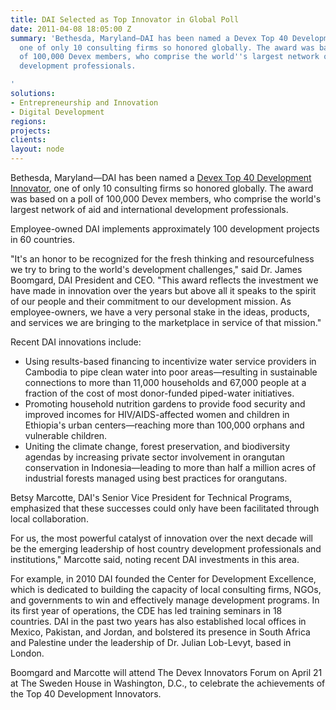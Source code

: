 ```yaml
---
title: DAI Selected as Top Innovator in Global Poll
date: 2011-04-08 18:05:00 Z
summary: 'Bethesda, Maryland—DAI has been named a Devex Top 40 Development Innovator,
  one of only 10 consulting firms so honored globally. The award was based on a poll
  of 100,000 Devex members, who comprise the world''s largest network of aid and international
  development professionals.

'
solutions:
- Entrepreneurship and Innovation
- Digital Development
regions: 
projects: 
clients: 
layout: node
---
```


Bethesda, Maryland—DAI has been named a [Devex Top 40 Development Innovator][1], one of only 10 consulting firms so honored globally. The award was based on a poll of 100,000 Devex members, who comprise the world's largest network of aid and international development professionals.

Employee-owned DAI implements approximately 100 development projects in 60 countries.

"It's an honor to be recognized for the fresh thinking and resourcefulness we try to bring to the world's development challenges," said Dr. James Boomgard, DAI President and CEO. "This award reflects the investment we have made in innovation over the years but above all it speaks to the spirit of our people and their commitment to our development mission. As employee-owners, we have a very personal stake in the ideas, products, and services we are bringing to the marketplace in service of that mission."

Recent DAI innovations include:

* Using results-based financing to incentivize water service providers in Cambodia to pipe clean water into poor areas—resulting in sustainable connections to more than 11,000 households and 67,000 people at a fraction of the cost of most donor-funded piped-water initiatives.
* Promoting household nutrition gardens to provide food security and improved incomes for HIV/AIDS-affected women and children in Ethiopia's urban centers—reaching more than 100,000 orphans and vulnerable children.
* Uniting the climate change, forest preservation, and biodiversity agendas by increasing private sector involvement in orangutan conservation in Indonesia—leading to more than half a million acres of industrial forests managed using best practices for orangutans.

Betsy Marcotte, DAI's Senior Vice President for Technical Programs, emphasized that these successes could only have been facilitated through local collaboration.

For us, the most powerful catalyst of innovation over the next decade will be the emerging leadership of host country development professionals and institutions," Marcotte said, noting recent DAI investments in this area.

For example, in 2010 DAI founded the Center for Development Excellence, which is dedicated to building the capacity of local consulting firms, NGOs, and governments to win and effectively manage development programs. In its first year of operations, the CDE has led training seminars in 18 countries. DAI in the past two years has also established local offices in Mexico, Pakistan, and Jordan, and bolstered its presence in South Africa and Palestine under the leadership of Dr. Julian Lob-Levyt, based in London.

Boomgard and Marcotte will attend The Devex Innovators Forum on April 21 at The Sweden House in Washington, D.C., to celebrate the achievements of the Top 40 Development Innovators.

[1]: http://www.devex.com/en/blogs/innovators-blog/dai
